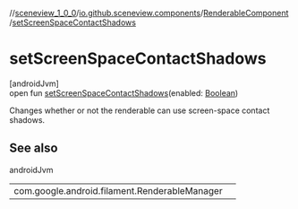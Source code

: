 //[sceneview_1_0_0](../../../index.md)/[io.github.sceneview.components](../index.md)/[RenderableComponent](index.md)/[setScreenSpaceContactShadows](set-screen-space-contact-shadows.md)

# setScreenSpaceContactShadows

[androidJvm]\
open fun [setScreenSpaceContactShadows](set-screen-space-contact-shadows.md)(enabled: [Boolean](https://kotlinlang.org/api/latest/jvm/stdlib/kotlin/-boolean/index.html))

Changes whether or not the renderable can use screen-space contact shadows.

## See also

androidJvm

| | |
|---|---|
| com.google.android.filament.RenderableManager |  |

